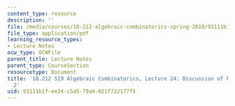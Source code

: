 ```yaml
---
content_type: resource
description: ''
file: /media/courses/18-212-algebraic-combinatorics-spring-2019/93111b1fee24c5a579a4021f722177f5_MIT18_212S19_lec24.pdf
file_type: application/pdf
learning_resource_types:
- Lecture Notes
ocw_type: OCWFile
parent_title: Lecture Notes
parent_type: CourseSection
resourcetype: Document
title: '18.212 S19 Algebraic Combinatorics, Lecture 24: Discussion of Problem Set
  2'
uid: 93111b1f-ee24-c5a5-79a4-021f722177f5
---
```

